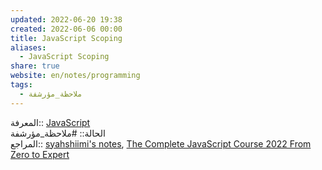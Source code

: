 ```yaml
---  
updated: 2022-06-20 19:38  
created: 2022-06-06 00:00  
title: JavaScript Scoping  
aliases:  
  - JavaScript Scoping  
share: true  
website: en/notes/programming  
tags:  
  - ملاحظة_مؤرشفة  
---  
```

  
  
المعرفة:: [JavaScript](JavaScript)  
الحالة:: #ملاحظة_مؤرشفة  
المراجع:: [syahshiimi's notes](https://github.com/syahshiimi/second-brain/blob/a6bbf926dc6a391717c005c47e7f5b6a5e9327d9/05%20Learning/00%20JavaScript/202107040014%20Scoping.md), [The Complete JavaScript Course 2022 From Zero to Expert](The%20Complete%20JavaScript%20Course%202022%20From%20Zero%20to%20Expert)  
  
